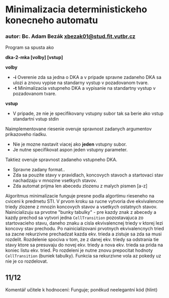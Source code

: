 # Minimalizacia deterministickeho konecneho automatu
### autor: Bc. Adam Bezák xbezak01@stud.fit.vutbr.cz

Program sa spusta ako

**dka-2-mka [volby] [vstup]**

**volby**
* **-i** Overenie zda sa jedna o DKA a v pripade spravne zadaneho DKA sa ulozi a znovu vypise na standarny vystup v pozadovanom tvare.
* **-t** Minimalizacia vstupneho DKA a vypisanie na standartny vystup v pozadovanom tvare.

**vstup**
* V pripade, ze nie je specifikovany vstupny subor tak sa berie ako vstup standartni vstup stdin

Naimplementovane riesenie overuje spravnost zadanych argumentov prikazoveho riadku. 
* Nie je mozne nastavit viacej ako **jeden** vstupny subor.
* Je nutne specifikovat aspon jeden vstupny parameter.

Taktiez overuje spravnost zadaneho vstupneho DKA.
* Spravne zadany format..
* Zda sa pouzite stavy v pravidlach, koncovych stavoch a startovaci stav nachadzaju v mnozine vsetkych stavov.
* Zda automat prijma len abecedu zlozenu z malych pismen [a-z]

Algoritmus minimalizacie funguje presne podla algortimu rieseneho na cviceni k predmetu STI.
V prvom kroku sa rucne vytvoria dve ekvivalencne triedy zlozene z mnozin koncovych stavov a vsetkych ostatnych stavov.
Nainicializuju sa prvotne "bunky tabulky" - pre kazdy znak z abecedy a kazdy prechod sa vytvori jedna `CellTransition` pozostavajuca zo startovacieho stavu, daneho znaku a cisla ekvivalencnej triedy v 
ktorej lezi koncovy stav prechodu.
Po nainicializovani prvotnych ekvivalencnych tried sa zacne rekurzivne prechadzat kazda ekv. trieda a zistuje sa zda sa musi rozdelit. Rozdelenie spociva v tom, ze z danej ekv. triedy
sa odstrania tie stavy ktore sa presuvaju do novej ekv. triedy a nova ekv. trieda sa prida na koniec listu ekv. tried. Po rozdeleni je nutne znovu prepocitat hodnoty `CellTransition` (buniek tabulky).
Funkcia sa rekurzivne vola az pokedy uz nie je co rozdelovat.

## 11/12
Komentář učitele k hodnocení:
Funguje; poněkud neelegantní kód (hlint)
